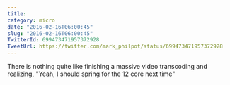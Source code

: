 ```yaml
---
title: 
category: micro
date: "2016-02-16T06:00:45"
slug: "2016-02-16T06:00:45"
TwitterId: 699473471957372928
TweetUrl: https://twitter.com/mark_philpot/status/699473471957372928
---
```


There is nothing quite like finishing a massive video transcoding and realizing,
"Yeah, I should spring for the 12 core next time"
